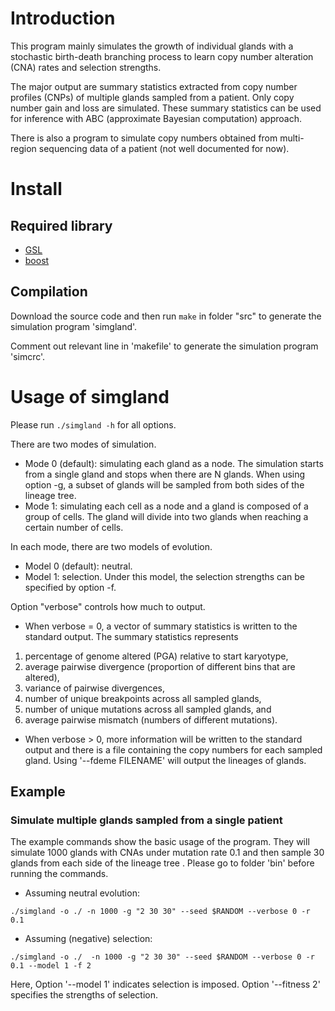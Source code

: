 # Introduction
This program mainly simulates the growth of individual glands with a stochastic birth-death branching process to learn copy number alteration (CNA) rates and selection strengths.
<!-- The process starts from an initial karyotype (diploid by default). -->
The major output are summary statistics extracted from copy number profiles (CNPs) of multiple glands sampled from a patient.
Only copy number gain and loss are simulated.
These summary statistics can be used for inference with ABC (approximate Bayesian computation) approach.

There is also a program to simulate copy numbers obtained from multi-region sequencing data of a patient (not well documented for now).


# Install
## Required library
* [GSL](https://www.gnu.org/software/gsl/)
* [boost](https://www.boost.org)

## Compilation
Download the source code and then run `make` in folder "src" to generate the simulation program 'simgland'.

Comment out relevant line in 'makefile' to generate the simulation program 'simcrc'.


# Usage of simgland
Please run `./simgland -h` for all options.

There are two modes of simulation.
* Mode 0 (default): simulating each gland as a node. The simulation starts from a single gland and stops when there are N glands. When using option -g, a subset of glands will be sampled from both sides of the lineage tree.
* Mode 1: simulating each cell as a node and a gland is composed of a group of cells. The gland will divide into two glands when reaching a certain number of cells.

In each mode, there are two models of evolution.
* Model 0 (default): neutral.
* Model 1: selection. Under this model, the selection strengths can be specified by option -f.


Option "verbose" controls how much to output.

* When verbose = 0, a vector of summary statistics is written to the standard output.
The summary statistics represents
1) percentage of genome altered (PGA) relative to start karyotype,
2) average pairwise divergence (proportion of different bins that are altered),
3) variance of pairwise divergences,
4) number of unique breakpoints across all sampled glands,
5) number of unique mutations across all sampled glands, and
6) average pairwise mismatch (numbers of different mutations).


* When verbose > 0, more information will be written to the standard output and there is a file containing the copy numbers for each sampled gland.
Using '--fdeme FILENAME' will output the lineages of glands.

<!-- using --fmut FILENAME will generate mutation information of the glands. -->
<!-- Optional input files can be provided for simulations. -->



## Example
### Simulate multiple glands sampled from a single patient

The example commands show the basic usage of the program.
They will simulate 1000 glands with CNAs under mutation rate 0.1 and then sample 30 glands from each side of the lineage tree .
Please go to folder 'bin' before running the commands.

* Assuming neutral evolution:
```
./simgland -o ./ -n 1000 -g "2 30 30" --seed $RANDOM --verbose 0 -r 0.1
```

* Assuming (negative) selection:
```
./simgland -o ./  -n 1000 -g "2 30 30" --seed $RANDOM --verbose 0 -r 0.1 --model 1 -f 2
```
Here, Option '--model 1' indicates selection is imposed.
Option '--fitness 2' specifies the strengths of selection.
